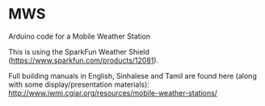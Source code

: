 MWS
===

Arduino code for a Mobile Weather Station

This is using the SparkFun Weather Shield (https://www.sparkfun.com/products/12081).

Full building manuals in English, Sinhalese and Tamil are found here (along with some display/presentation materials):
http://www.iwmi.cgiar.org/resources/mobile-weather-stations/


